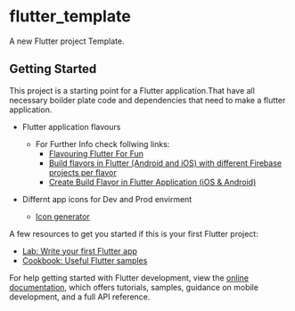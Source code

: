 # flutter_template

A new Flutter project Template.

## Getting Started

This project is a starting point for a Flutter application.That have all necessary boilder plate code and dependencies that need to make a flutter application.

- Flutter application flavours

  - For Further Info check follwing links:
    - [Flavouring Flutter For Fun](https://medium.com/@huyffs/flutter-app-flavouring-cabd35bd9054)
    - [Build flavors in Flutter (Android and iOS) with different Firebase projects per flavor](https://medium.com/@animeshjain/build-flavors-in-flutter-android-and-ios-with-different-firebase-projects-per-flavor-27c5c5dac10b)
    - [Create Build Flavor in Flutter Application (iOS & Android)](https://dwirandyh.medium.com/create-build-flavor-in-flutter-application-ios-android-fb35a81a9fac)

- Differnt app icons for Dev and Prod envirment
  - [Icon generator](https://www.appicon.co/)

A few resources to get you started if this is your first Flutter project:

- [Lab: Write your first Flutter app](https://docs.flutter.dev/get-started/codelab)
- [Cookbook: Useful Flutter samples](https://docs.flutter.dev/cookbook)

For help getting started with Flutter development, view the
[online documentation](https://docs.flutter.dev/), which offers tutorials,
samples, guidance on mobile development, and a full API reference.

